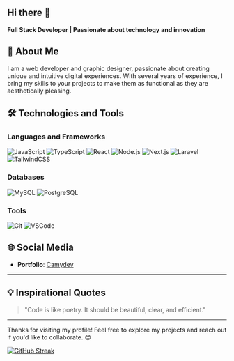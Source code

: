 ## Hi there 👋

**Full Stack Developer | Passionate about technology and innovation**

## 🚀 About Me
I am a web developer and graphic designer, passionate about creating unique and intuitive digital experiences. With several years of experience, I bring my skills to your projects to make them as functional as they are aesthetically pleasing.

## 🛠 Technologies and Tools

### Languages and Frameworks
![JavaScript](https://img.shields.io/badge/-JavaScript-F7DF1E?logo=javascript&logoColor=black)
![TypeScript](https://img.shields.io/badge/-TypeScript-3178C6?logo=typescript&logoColor=white)
![React](https://img.shields.io/badge/-React-61DAFB?logo=react&logoColor=black)
![Node.js](https://img.shields.io/badge/-Node.js-339933?logo=node.js&logoColor=white)
![Next.js](https://img.shields.io/badge/-Next.js-000000?logo=next.js&logoColor=white)
![Laravel](https://img.shields.io/badge/-Laravel-FF2D20?logo=laravel&logoColor=white)
![TailwindCSS](https://img.shields.io/badge/-TailwindCSS-06B6D4?logo=tailwind-css&logoColor=white)


### Databases
![MySQL](https://img.shields.io/badge/-MySQL-4479A1?logo=mysql&logoColor=white)
![PostgreSQL](https://img.shields.io/badge/-PostgreSQL-4169E1?logo=postgresql&logoColor=white)


### Tools
![Git](https://img.shields.io/badge/-Git-F05032?logo=git&logoColor=white)
![VSCode](https://img.shields.io/badge/-VSCode-007ACC?logo=visual-studio-code&logoColor=white)

## 🌐 Social Media

- **Portfolio**: [Camydev](https://camydev.vercel.app)

---

## 💡 Inspirational Quotes

> "Code is like poetry. It should be beautiful, clear, and efficient."

---

Thanks for visiting my profile! Feel free to explore my projects and reach out if you'd like to collaborate. 😊

[![GitHub Streak](https://github-readme-streak-stats.herokuapp.com?user=Camydev&theme=transparent&border_radius=50&date_format=j%20M%5B%20Y%5D)](https://git.io/streak-stats)
<!--
**Camydev/camydev** is a ✨ _special_ ✨ repository because its `README.md` (this file) appears on your GitHub profile.

Here are some ideas to get you started:

- 🔭 I’m currently working on ...
- 🌱 I’m currently learning ...
- 👯 I’m looking to collaborate on ...
- 🤔 I’m looking for help with ...
- 💬 Ask me about ...
- 📫 How to reach me: ...
- 😄 Pronouns: ...
- ⚡ Fun fact: ...
-->
